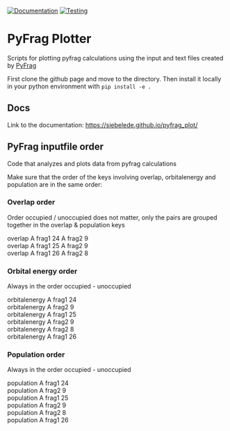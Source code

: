 [![Documentation](https://github.com/SiebeLeDe/pyfrag_plot/actions/workflows/build_docs.yml/badge.svg)](https://github.com/SiebeLeDe/pyfrag_plot/actions/workflows/build_docs.yml) [![Testing](https://github.com/SiebeLeDe/pyfrag_plot/actions/workflows/test.yml/badge.svg)](https://github.com/SiebeLeDe/pyfrag_plot/actions/workflows/test.yml)


# PyFrag Plotter

Scripts for plotting pyfrag calculations using the input and text files created by [PyFrag](https://pyfragdocument.readthedocs.io/en/latest/install.html)

First clone the github page and move to the directory. Then install it locally in your python environment with
``pip install -e .``

## Docs

Link to the documentation: https://siebelede.github.io/pyfrag_plot/

## PyFrag inputfile order

Code that analyzes and plots data from pyfrag calculations

Make sure that the order of the keys involving overlap, orbitalenergy and population are in the same order:

### Overlap order

Order occupied / unoccupied does not matter, only the pairs are grouped together in the overlap & population keys

overlap A frag1 24 A frag2 9  
overlap A frag1 25 A frag2 9  
overlap A frag1 26 A frag2 8  

### Orbital energy order

Always in the order occupied - unoccupied

orbitalenergy A frag1 24  
orbitalenergy A frag2 9  
orbitalenergy A frag1 25  
orbitalenergy A frag2 9  
orbitalenergy A frag2 8  
orbitalenergy A frag1 26  

### Population order

Always in the order occupied - unoccupied

population A frag1 24  
population A frag2 9  
population A frag1 25  
population A frag2 9  
population A frag2 8  
population A frag1 26  
